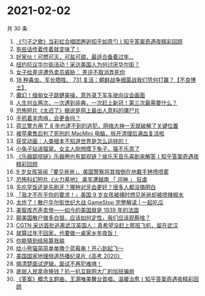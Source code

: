# 2021-02-02

共 30 条

<!-- BEGIN ZHIHUVIDEO -->
<!-- 最后更新时间 Tue Feb 02 2021 14:08:27 GMT+0800 (CST) -->
1. [《勺子之歌》当彩虹合唱团邂逅知乎如意勺丨知乎答案奇遇夜精彩回顾](https://www.zhihu.com/zvideo/1338140116997136384)
1. [有些话传着传着就变味了！](https://www.zhihu.com/zvideo/1339618121511149568)
1. [好家伙！可燃可灭，可盐可甜，最适合备着过年...](https://www.zhihu.com/zvideo/1339683442297143296)
1. [纽约抗议华尔街活动！采访美国人为何讨厌华尔街？](https://www.zhihu.com/zvideo/1339890985040666624)
1. [女子给差评遭外卖员威胁： 差评不取消弄死你](https://www.zhihu.com/zvideo/1339612887338487808)
1. [18 种毒虫、军长牺牲、 731 复活：朝鲜战争细菌战我们凭何打赢？【不良博士】](https://www.zhihu.com/zvideo/1339635397970878464)
1. [魔幻！缅甸女子跳健美操，意外录下军车驶向议会画面](https://www.zhihu.com/zvideo/1339872969288503296)
1. [人生创业两次，一次遇到非典，一次赶上新冠！第三次最需要什么？](https://www.zhihu.com/zvideo/1339691170868547584)
1. [恐怖短片《太迟了》据说是网上最出人意料的僵尸片](https://www.zhihu.com/zvideo/1338516419530096640)
1. [手抓着羊肉啃，会更香吗？](https://www.zhihu.com/zvideo/1339212517185638401)
1. [荷兰警方用了 8 年也逮不到的逃犯，网络大神一天就破解了关键位置](https://www.zhihu.com/zvideo/1339693651761500160)
1. [被苹果售后判了死刑的 MacMini 电脑，拆开清理后满血复活啦](https://www.zhihu.com/zvideo/1339687200511012864)
1. [获奖动画：人类根本不知道世界是怎么运转的！](https://www.zhihu.com/zvideo/1339550830312804353)
1. [小兔子钻进猫窝，女主人刚想摸下兔子，猫不乐意了](https://www.zhihu.com/zvideo/1339622881853214720)
1. [《乐器鄙视链》乐器圈也有鄙视链？侯乐天音乐喜剧来解答丨知乎答案奇遇夜精彩回顾](https://www.zhihu.com/zvideo/1338573257637388289)
1. [9 岁女孩哭闹「要见爸爸」，美国警察将其按倒在地戴手铐喷喷雾](https://www.zhihu.com/zvideo/1339555606223851520)
1. [恐怖科幻短片《火力基地》 美军遭越南 「 河神 」 狂虐](https://www.zhihu.com/zvideo/1339530245922746370)
1. [先吃早饭还是先刷牙？哪种对牙齿更好？很多人都没搞明白](https://www.zhihu.com/zvideo/1339527224488808448)
1. [「我才不在乎你的要求！」美国 9 岁女孩被捕时想见爸爸却被喷辣椒水](https://www.zhihu.com/zvideo/1339522370966073344)
1. [太炸了！散户华尔街世纪大战 GameStop 完整解读 | 一起吃瓜](https://www.zhihu.com/zvideo/1339483282649067520)
1. [美智库齐声卖惨——如今的美国就是 1939 年的法国](https://www.zhihu.com/zvideo/1339565720838443008)
1. [聊美国散户做多白银，应该如何定性，我们应该观察啥？](https://www.zhihu.com/zvideo/1339714307463020544)
1. [CGTN 采访首批逃离武汉英国人：真希望没赶上那班飞机，留在武汉](https://www.zhihu.com/zvideo/1339602415000178688)
1. [就算过年不回家，也要做一桌家乡年夜饭！](https://www.zhihu.com/zvideo/1339684137146585088)
1. [你能猜到结局算我输](https://www.zhihu.com/zvideo/1339318949520527360)
1. [给小熊猫简简单单撸个蓝莓串！开心到起飞～](https://www.zhihu.com/zvideo/1339299164980195328)
1. [美国国家地理频道热播纪录片《高考 2020》](https://www.zhihu.com/zvideo/1337767859385683968)
1. [搞清楚面试逻辑，面试不再犯难唷！](https://www.zhihu.com/zvideo/1339283166339473408)
1. [底层人民拿命换钱？扒一扒互联网大厂的加班骗局](https://www.zhihu.com/zvideo/1339289582715269120)
1. [《答案》概念主题曲，王源唯美舞台首唱，温暖治愈丨知乎答案奇遇夜精彩回顾](https://www.zhihu.com/zvideo/1338153846486069248)
<!-- END ZHIHUVIDEO -->
